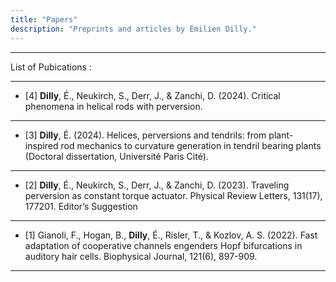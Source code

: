 ```yaml
---
title: "Papers"
description: "Preprints and articles by Émilien Dilly."
---
```









<!-- PUBS-GRID -->

---


List of Pubications :

---

- [4] **Dilly**, É., Neukirch, S., Derr, J., & Zanchi, D. (2024). Critical phenomena in helical rods with perversion.
---

- [3] **Dilly**, É. (2024). Helices, perversions and tendrils: from plant-inspired rod mechanics to curvature generation in tendril bearing plants (Doctoral dissertation, Université Paris Cité).
---

- [2] **Dilly**, É., Neukirch, S., Derr, J., & Zanchi, D. (2023). Traveling perversion as constant torque actuator. Physical Review Letters, 131(17), 177201. Editor’s Suggestion
---

- [1] Gianoli, F., Hogan, B., **Dilly**, É., Risler, T., & Kozlov, A. S. (2022). Fast adaptation of cooperative channels engenders Hopf bifurcations in auditory hair cells. Biophysical Journal, 121(6), 897-909.

---
